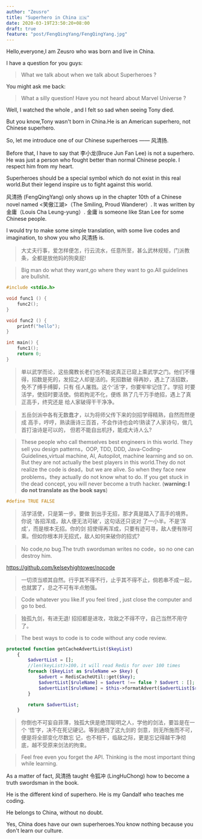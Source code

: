 ```yaml
---
author: "Zeusro"
title: "Superhero in China 🇨🇳"
date: 2020-03-19T23:50:20+08:00
draft: true
feature: "post/FengQingYang/FengQingYang.jpg"
---
```


Hello,everyone,I am Zeusro who was born and live in China.

I have a question for you guys:
> What we talk about when we talk about Superheroes ?

You might ask me back:
> What a silly question! Have you not heard about Marvel Universe ?

Well, I watched the whole <The Avengers> , and I felt so sad when seeing Tony died.

But you know,Tony wasn't born in China.He is an American superhero, not Chinese superhero.

So, let me introduce one of our Chinese superheroes —— 风清扬.

Before that, I have to say that 李小龙(Bruce Jun Fan Lee) is not a superhero. He was just a  person who fought better than normal Chinese people. I respect him from my heart.

Superheroes should be a special symbol which do not exist in this real world.But their legend inspire us to fight against this world.

风清扬 (FengQingYang) only shows up in the chapter 10th of a Chinese novel named <笑傲江湖>（The Smiling, Proud Wanderer）. It was written by 金庸（Louis Cha Leung-yung）. 金庸 is someone like Stan Lee for some Chinese people.

I would try to make some simple translation, with some live codes and imagination, to show you who 风清扬 is.

> 大丈夫行事，爱怎样便怎，行云流水，任意所至，甚么武林规矩，门派教条，全都是放他妈的狗臭屁!
 
> Big man do what they want,go where they want to go.All guidelines are bullshit.
>

```c
#include <stdio.h>

void func1 () {
	func2();
}

void func2 () {
	printf("hello");
}

int main() {
	func1();
	return 0;
}
```


> 单以武学而论，这些魔教长老们也不能说真正已窥上乘武学之门。他们不懂 得，招数是死的，发招之人却是活的。死招数破 得再妙，遇上了活招数，免不了缚手缚脚，只有 任人屠戮。这个‘活’字，你要牢牢记住了。学招 时要活学，使招时要活使。倘若拘泥不化，便练 熟了几千万手绝招，遇上了真正高手，终究还是 给人家破得干干净净。
 
> 五岳剑派中各有无数蠢才，以为将师父传下来的剑招学得精熟，自然而然便成 高手，哼哼，熟读唐诗三百首，不会作诗也会吟!熟读了人家诗句，做几首打油诗是可以的， 但若不能自出机抒，能成大诗人么?

> These people who call themselves best engineers in this world. They sell you design patterns，OOP, TDD, DDD, Java-Coding-Guidelines,virtual machine, AI, Autopilot, machine learning and so on. But they are not actually the best players in this world.They do not realize the code is dead，but we are alive. So when they face new problems，they actually do not know what to do. If you get stuck in the dead concept, you will never become a truth hacker. (**warning: I do not translate as the book says**)

```c
#define TRUE FALSE
```


> 活学活使，只是第一步。要做 到出手无招，那才真是踏入了高手的境界。你说 ‘各招浑成，敌人便无法可破’，这句话还只说对 了一小半。不是‘浑成’，而是根本无招。你的剑 招使得再浑成，只要有迹可寻，敌人便有隙可 乘。但如你根本并无招式，敌人如何来破你的招式?
 
> No code,no bug.The truth swordsman writes no code，so no one can destroy him.

https://github.com/kelseyhightower/nocode


> 一切须当顺其自然。行乎其不得不行，止乎其不得不止，倘若串不成一起，也就罢了，总之不可有半点勉强。

> Code whatever you like.If you feel tired , just close the computer and go to bed.

> 独孤九剑，有进无退! 招招都是进攻，攻敌之不得不守，自己当然不用守了。

> The best ways to code is to code without any code review.

```php
protected function getCacheAdvertList($keyList)
    {
        $advertList = [];
        //len(keyList)>100，it will read Redis for over 100 times
        foreach ($keyList as $ruleName => $key) {
            $advert = RedisCacheUtil::get($key);
            $advertList[$ruleName] = $advert !== false ? $advert : [];
            $advertList[$ruleName] = $this->formatAdvert($advertList[$ruleName]);
        }

        return $advertList;
    }
```

> 你倒也不可妄自菲薄，独孤大侠是绝顶聪明之人，学他的剑法，要旨是在一个 ‘悟’字，决不在死记硬记。等到通晓了这九剑的 剑意，则无所施而不可，便是将全部变化尽数忘 记，也不相干，临敌之际，更是忘记得越干净彻底，越不受原来剑法的拘束。
 
> Feel free even you forget the API. Thinking is the most important thing  while learning.

As a matter of fact, 风清扬 taught 令狐冲 (LingHuChong) how to become a truth swordsman in the book.

He is the different kind of superhero. He is my Gandalf who teaches me coding.

He belongs to China, without no doubt.

Yes, China does have our own superheroes.You know nothing because you don't learn our culture.